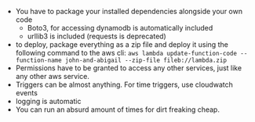 - You have to package your installed dependencies alongside your own code
    - Boto3, for accessing dynamodb is automatically included
    - urllib3 is included (requests is deprecated)
- to deploy, package everything as a zip file and deploy it using the following
  command to the aws cli:
  `aws lambda update-function-code --function-name john-and-abigail --zip-file fileb://lambda.zip`
- Permissions have to be granted to access any other services, just like any
  other aws service.
- Triggers can be almost anything. For time triggers, use cloudwatch events
- logging is automatic
- You can run an absurd amount of times for dirt freaking cheap.
